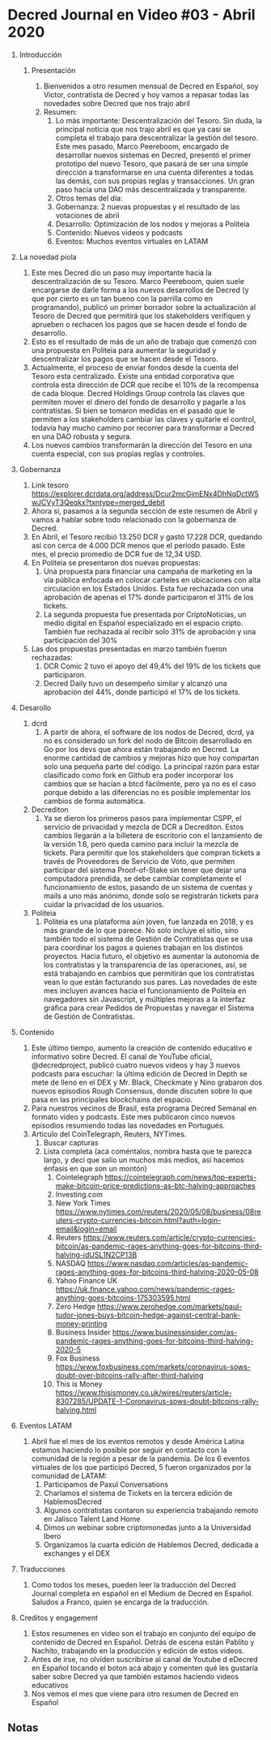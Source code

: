 # Decred Journal en Video #03 - Abril 2020

1. Introducción

   1. Presentación

      1. Bienvenidos a otro resumen mensual de Decred en Español, soy Victor, contratista de Decred y hoy vamos a repasar todas las novedades sobre Decred que nos trajo abril
      2. Resumen:
         1. Lo más importante: Descentralización del Tesoro. Sin duda, la principal noticia que nos trajo abril es que ya casi se completa el trabajo para descentralizar la gestión del tesoro. Este mes pasado, Marco Peereboom, encargado de desarrollar nuevos sistemas en Decred, presentó el primer prototipo del nuevo Tesoro, que pasará de ser una simple dirección a transformarse en una cuenta diferentes a todas las demás, con sus propias reglas y transacciones. Un gran paso hacia una DAO más descentralizada y transparente.
         2. Otros temas del día:
         3. Gobernanza: 2 nuevas propuestas y el resultado de las votaciones de abril
         4. Desarrollo: Optimización de los nodos y mejoras a Politeia
         5. Contenido: Nuevos videos y podcasts
         6. Eventos: Muchos eventos virtuales en LATAM

  4. La novedad piola

      1. Este mes Decred dio un paso muy importante hacia la descentralización de su Tesoro. Marco Peereboom, quien suele encargarse de darle forma a los nuevos desarrollos de Decred (y que por cierto es un tan bueno con la parrilla como en programando), publicó un primer borrador sobre la actualización al Tesoro de Decred que permitirá que los stakeholders verifiquen y aprueben o rechacen los pagos que se hacen desde el fondo de desarrollo.
      2. Esto es el resultado de más de un año de trabajo que comenzó con una propuesta en Politeia para aumentar la seguridad y descentralizar los pagos que se hacen desde el Tesoro.
      3. Actualmente, el proceso de enviar fondos desde la cuenta del Tesoro esta centralizado. Existe una entidad corporativa que controla esta dirección de DCR que recibe el 10% de la recompensa de cada bloque. Decred Holdings Group controla las claves que permiten mover el dinero del fondo de desarrollo y pagarle a los contratistas. Si bien se tomaron medidas en el pasado que le permiten a los stakeholders cambiar las claves y quitarle el control, todavía hay mucho camino por recorrer para transformar a Decred en una DAO robusta y segura.
      4. Los nuevos cambios transformarán la dirección del Tesoro en una cuenta especial, con sus propias reglas y controles.
      
  3. Gobernanza
        1. Link tesoro https://explorer.dcrdata.org/address/Dcur2mcGjmENx4DhNqDctW5wJCVyT3Qeqkx?txntype=merged_debit
        2. Ahora si, pasamos a la segunda sección de este resumen de Abril y vamos a hablar sobre todo relacionado con la gobernanza de Decred.
        3. En Abril, el Tesoro recibió 13.250 DCR y gastó 17.228 DCR, quedando así con cerca de 4.000 DCR menos que el periodo pasado. Este mes, el precio promedio de DCR fue de 12,34 USD.
        4. En Politeia se presentaron dos nuevas propuestas:
              1. Una propuesta para financiar una campaña de marketing en la vía pública enfocada en colocar carteles en ubicaciones con alta circulación en los Estados Unidos. Esta fue rechazada con una aprobación de apenas el 17% donde participaron el 31% de los tickets.
              2. La segunda propuesta fue presentada por CriptoNoticias, un medio digital en Español especializado en el espacio cripto. También fue rechazada al recibir solo 31% de aprobación y una participación del 30%
      5. Las dos propuestas presentadas en marzo también fueron rechazadas:
            1. DCR Comic 2 tuvo el apoyo del 49,4% del 19% de los tickets que participaron.
            2. Decred Daily tuvo un desempeño similar y alcanzó una aprobación del 44%, donde participó el 17% de los tickets.
      
4. Desarollo
      
      1. dcrd
         1. A partir de ahora, el software de los nodos de Decred, dcrd, ya no es considerado un fork del nodo de Bitcoin desarrollado en Go por los devs que ahora están trabajando en Decred. La enorme cantidad de cambios y mejoras hizo que hoy compartan solo una pequeña parte del código. La principal razón para estar clasificado como fork en Github era poder incorporar los cambios que se hacían a btcd fácilmente, pero ya no es el caso porque debido a las diferencias no es posible implementar los cambios de forma automática.
      2. Decrediton
         1. Ya se dieron los primeros pasos para implementar CSPP, el servicio de privacidad y mezcla de DCR a Decrediton. Estos cambios llegarán a la billetera de escritorio con el lanzamiento de la versión 1.6, pero queda camino para incluir la mezcla de tickets. Para permitir que los stakeholders que compran tickets a través de Proveedores de Servicio de Voto, que permiten participar del sistema Proof-of-Stake sin tener que dejar una computadora prendida, se debe cambiar completamente el funcionamiento de estos, pasando de un sistema de cuentas y mails a uno más anónimo, donde solo se registrarán tickets para cuidar la privacidad de los usuarios.
      3. Politeia
         1. Politeia es una plataforma aún joven, fue lanzada en 2018, y es más grande de lo que parece. No solo incluye el sitio, sino también todo el sistema de Gestión de Contratistas que se usa para coordinar los pagos a quienes trabajan en los distintos proyectos. Hacia futuro, el objetivo es aumentar la autonomía de los contratistas y la transparencia de las operaciones, así, se está trabajando en cambios que permitirán que los contratistas vean lo que están facturando sus pares. Las novedades de este mes incluyen avances hacia el funcionamiento de Politeia en navegadores sin Javascript, y múltiples mejoras a la interfaz gráfica para crear Pedidos de Propuestas y navegar el Sistema de Gestión de Contratistas.
      
5. Contenido

      1. Este último tiempo, aumento la creación de contenido educativo e informativo sobre Decred. El canal de YouTube oficial, @decredproject, publicó cuatro nuevos videos y hay 3 nuevos podcasts para escuchar: la última edición de Decred in Depth se mete de lleno en el DEX y Mr. Black, Checkmate y Nino grabaron dos nuevos episodios Rough Consensus, donde discuten sobre lo que pasa en las principales blockchains del espacio.
      2. Para nuestros vecinos de Brasil, esta programa Decred Semanal en formato video y podcasts. Este mes publicaron cinco nuevos episodios resumiendo todas las novedades en Portugués.
      3. Articulo del CoinTelegraph, Reuters, NYTimes.
            1. Buscar capturas
            2. Lista completa (acá coméntalos, nombra hasta que te parezca largo, y deci que salio un muchos más medios, así hacemos énfasis en que son un montón)
                  1. Cointelegraph https://cointelegraph.com/news/top-experts-make-bitcoin-price-predictions-as-btc-halving-approaches
                  2. Investing.com
                  3. New York Times https://www.nytimes.com/reuters/2020/05/08/business/08reuters-crypto-currencies-bitcoin.html?auth=login-email&login=email
                  4. Reuters https://www.reuters.com/article/crypto-currencies-bitcoin/as-pandemic-rages-anything-goes-for-bitcoins-third-halving-idUSL1N2CP13B
                  5. NASDAQ https://www.nasdaq.com/articles/as-pandemic-rages-anything-goes-for-bitcoins-third-halving-2020-05-08
                  6. Yahoo Finance UK https://uk.finance.yahoo.com/news/pandemic-rages-anything-goes-bitcoins-175303595.html
                  7. Zero Hedge https://www.zerohedge.com/markets/paul-tudor-jones-buys-bitcoin-hedge-against-central-bank-money-printing
                  8. Business Insider https://www.businessinsider.com/as-pandemic-rages-anything-goes-for-bitcoins-third-halving-2020-5
                  9. Fox Business https://www.foxbusiness.com/markets/coronavirus-sows-doubt-over-bitcoins-rally-after-third-halving
                  10. This is Money https://www.thisismoney.co.uk/wires/reuters/article-8307285/UPDATE-1-Coronavirus-sows-doubt-bitcoins-rally-halving.html

6. Eventos LATAM

      1. Abril fue el mes de los eventos remotos y desde América Latina estamos haciendo lo posible por seguir en contacto con la comunidad de la región a pesar de la pandemia. De los 6 eventos virtuales de los que participó Decred, 5 fueron organizados por la comunidad de LATAM:
            1. Participamos de Paxul Conversations
            2. Charlamos el sistema de Tickets en la tercera edición de HablemosDecred
            3. Algunos contratistas contaron su experiencia trabajando remoto en Jalisco Talent Land Home
            4. Dimos un webinar sobre criptomonedas junto a la Universidad Ibero
            5. Organizamos la cuarta edición de Hablemos Decred, dedicada a exchanges y el DEX

7. Traducciones

      1. Como todos los meses, pueden leer la traducción del Decred Journal completa en español en el Medium de Decred en Español. Saludos a Franco, quien se encarga de la traducción.

8. Creditos y engagement

      1. Estos resumenes en video son el trabajo en conjunto del equipo de contenido de Decred en Español. Detrás de escena están Pablito y Nachito, trabajando en la producción y edición de estos videos.
      2. Antes de irse, no olviden suscribirse al canal de Youtube d eDecred en Español tocando el boton acá abajo y comenten qué les gustaría saber sobre Decred ya que también estamos haciendo videos educativos
      3. Nos vemos el mes que viene para otro resumen de Decred en Español

      





## Notas

